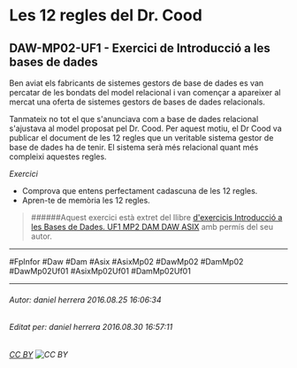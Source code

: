 # Les 12 regles del Dr. Cood
## DAW-MP02-UF1 - Exercici de Introducció a les bases de dades
Ben aviat els fabricants de sistemes gestors de base de dades es van percatar de les bondats del model relacional i van començar a apareixer al mercat una oferta de sistemes gestors de bases de dades relacionals.

Tanmateix no tot el que s'anunciava com a base de dades relacional s'ajustava al model proposat pel Dr. Cood. Per aquest motiu, el Dr Cood va publicar el document de les 12 regles que un veritable sistema gestor de base de dades ha de tenir. El sistema serà més relacional quant més compleixi aquestes regles.

*Exercici*

* Comprova que entens perfectament cadascuna de les 12 regles.
* Apren-te de memòria les 12 regles.



>
>######Aquest exercici està extret del llibre [d'exercicis Introducció a les Bases de Dades. UF1 MP2 DAM DAW ASIX](https://www.amazon.es/Introducci%C3%B3-Bases-Dades-asix-MP02-UF1/dp/153735096X) amb permís del seu autor. 
>

---

#FpInfor #Daw #Dam #Asix #AsixMp02 #DawMp02 #DamMp02 #DawMp02Uf01 #AsixMp02Uf01 #DamMp02Uf01

---

###### Autor: daniel herrera 2016.08.25 16:06:34
###### Editat per: daniel herrera 2016.08.30 16:57:11
###### [CC BY](https://creativecommons.org/licenses/by/4.0/) ![CC BY](https://licensebuttons.net/l/by/3.0/80x15.png)
